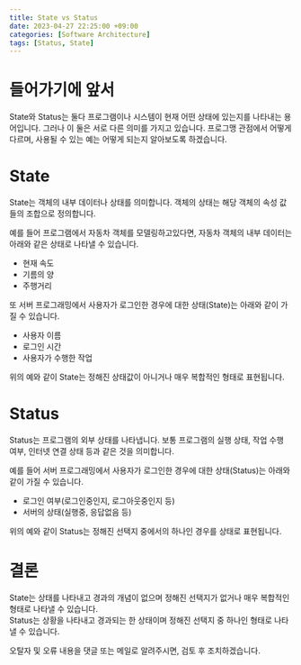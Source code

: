 ```yaml
---
title: State vs Status
date: 2023-04-27 22:25:00 +09:00
categories: [Software Architecture]
tags: [Status, State]
---
```


# 들어가기에 앞서

State와 Status는 둘다 프로그램이나 시스템이 현재 어떤 상태에 있는지를 나타내는 용어입니다. 그러나 이 둘은 서로 다른 의미를 가지고 있습니다. 
프로그맹 관점에서 어떻게 다르며, 사용될 수 있는 예는 어떻게 되는지 알아보도록 하겠습니다. 

# State

State는 객체의 내부 데이터나 상태를 의미합니다. 객체의 상태는 해당 객체의 속성 값들의 조합으로 정의합니다.  

예를 들어 프로그램에서 자동차 객체를 모델링하고있다면, 자동차 객체의 내부 데이터는 아래와 같은 상태로 나타낼 수 있습니다. 
- 현재 속도
- 기름의 양
- 주행거리

또 서버 프로그래밍에서 사용자가 로그인한 경우에 대한 상태(State)는 아래와 같이 가질 수 있습니다.    
- 사용자 이름
- 로그인 시간
- 사용자가 수행한 작업 

위의 예와 같이 State는 정해진 상태값이 아니거나 매우 복합적인 형태로 표현됩니다. 

# Status

Status는 프로그램의 외부 상태를 나타냅니다. 보통 프로그램의 실행 상태, 작업 수행 여부, 인터넷 연결 상태 등과 같은 것을 의미합니다.  

예를 들어 서버 프로그래밍에서 사용자가 로그인한 경우에 대한 상태(Status)는 아래와 같이 가질 수 있습니다.

- 로그인 여부(로그인중인지, 로그아웃중인지 등)
- 서버의 상태(실행중, 응답없음 등)

위의 예와 같이 Status는 정해진 선택지 중에서의 하나인 경우를 상태로 표현됩니다.  

# 결론

State는 상태를 나타내고 경과의 개념이 없으며 정해진 선택지가 없거나 매우 복합적인 형태로 나타낼 수 있습니다.   
Status는 상황을 나타내고 경과되는 한 상태이며 정해진 선택지 중 하나인 형태로 나타낼 수 있습니다. 

오탈자 및 오류 내용을 댓글 또는 메일로 알려주시면, 검토 후 조치하겠습니다. 
